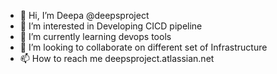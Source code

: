 - 👋 Hi, I’m Deepa @deepsproject
- 👀 I’m interested in Developing CICD pipeline
- 🌱 I’m currently learning devops tools
- 💞️ I’m looking to collaborate on different set of Infrastructure
- 📫 How to reach me deepsproject.atlassian.net

<!---
deepsproject/deepsproject is a ✨ special ✨ repository because its `README.md` (this file) appears on your GitHub profile.
You can click the Preview link to take a look at your changes.
--->
